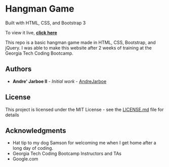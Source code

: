 # Hangman Game
Built with HTML, CSS, and Bootstrap 3

To view it live, **[click here](https://andrejarboe.github.io/Hangman-Game/)**

This repo is a basic hangman game made in HTML, CSS, Bootstrap, and jQuery. I was able to make this website after 2 weeks of training at the Georgia Tech Coding Bootcamp. 

## Authors

* **Andre' Jarboe II** - *Initial work* - [AndreJarboe](https://github.com/andrejarboe)

## License

This project is licensed under the MIT License - see the [LICENSE.md](LICENSE.md) file for details

## Acknowledgments

* Hat tip to my dog Samson for welcoming me when I get home after a long day of coding.
* Georgia Tech Coding Bootcamp Instructors and TAs
* Google.com